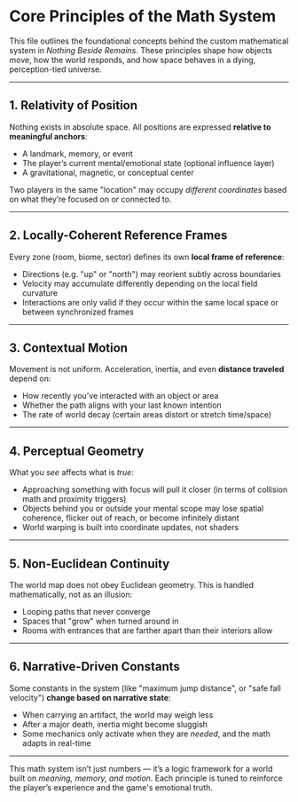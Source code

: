 # Core Principles of the Math System

This file outlines the foundational concepts behind the custom mathematical system in *Nothing Beside Remains*. These principles shape how objects move, how the world responds, and how space behaves in a dying, perception-tied universe.

---

## 1. **Relativity of Position**

Nothing exists in absolute space. All positions are expressed **relative to meaningful anchors**:
- A landmark, memory, or event
- The player’s current mental/emotional state (optional influence layer)
- A gravitational, magnetic, or conceptual center

Two players in the same "location" may occupy *different coordinates* based on what they’re focused on or connected to.

---

## 2. **Locally-Coherent Reference Frames**

Every zone (room, biome, sector) defines its own **local frame of reference**:
- Directions (e.g. "up" or "north") may reorient subtly across boundaries
- Velocity may accumulate differently depending on the local field curvature
- Interactions are only valid if they occur within the same local space or between synchronized frames

---

## 3. **Contextual Motion**

Movement is not uniform. Acceleration, inertia, and even **distance traveled** depend on:
- How recently you've interacted with an object or area
- Whether the path aligns with your last known intention
- The rate of world decay (certain areas distort or stretch time/space)

---

## 4. **Perceptual Geometry**

What you *see* affects what is *true*:
- Approaching something with focus will pull it closer (in terms of collision math and proximity triggers)
- Objects behind you or outside your mental scope may lose spatial coherence, flicker out of reach, or become infinitely distant
- World warping is built into coordinate updates, not shaders

---

## 5. **Non-Euclidean Continuity**

The world map does not obey Euclidean geometry. This is handled mathematically, not as an illusion:
- Looping paths that never converge
- Spaces that "grow" when turned around in
- Rooms with entrances that are farther apart than their interiors allow

---

## 6. **Narrative-Driven Constants**

Some constants in the system (like "maximum jump distance", or "safe fall velocity") **change based on narrative state**:
- When carrying an artifact, the world may weigh less
- After a major death, inertia might become sluggish
- Some mechanics only activate when they are *needed*, and the math adapts in real-time

---

This math system isn’t just numbers — it’s a logic framework for a world built on *meaning, memory, and motion*. Each principle is tuned to reinforce the player’s experience and the game's emotional truth.
